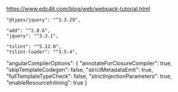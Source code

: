 









https://www.edc4it.com/blog/web/webpack-tutorial.html

    "@types/jquery": "^3.3.29",

    "add": "^2.0.6",
    "jquery": "^3.3.1",

    "tslint": "^5.12.0",
    "tslint-loader": "^3.5.4",

  "angularCompilerOptions": {
    "annotateForClosureCompiler": true,
    "skipTemplateCodegen": false,
    "strictMetadataEmit": true,
    "fullTemplateTypeCheck": false,
    "strictInjectionParameters": true,
    "enableResourceInlining": true
  }